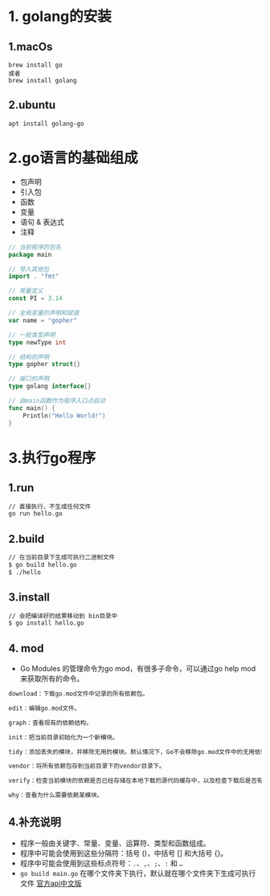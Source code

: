 # 1. golang的安装
## 1.macOs
```
brew install go
或者
brew install golang
```
## 2.ubuntu
```
apt install golang-go
```
# 2.go语言的基础组成
* 包声明
* 引入包
* 函数
* 变量
* 语句 & 表达式
* 注释
```go
// 当前程序的包名
package main

// 导入其他包
import . "fmt"

// 常量定义
const PI = 3.14

// 全局变量的声明和赋值
var name = "gopher"

// 一般类型声明
type newType int

// 结构的声明
type gopher struct{}

// 接口的声明
type golang interface{}

// 由main函数作为程序入口点启动
func main() {
    Println("Hello World!")
}
```
# 3.执行go程序
## 1.run
```bash
// 直接执行，不生成任何文件
go run hello.go
```
## 2.build
```bash
// 在当前目录下生成可执行二进制文件
$ go build hello.go 
$ ./hello 
```
## 3.install
```bash
// 会把编译好的结果移动到 bin目录中
$ go install hello.go
```

## 4. mod
* Go Modules 的管理命令为go mod，有很多⼦命令，可以通过go help mod来获取所有的命令。

```go
download：下载go.mod⽂件中记录的所有依赖包。

edit：编辑go.mod⽂件。

graph：查看现有的依赖结构。

init：把当前⽬录初始化为⼀个新模块。

tidy：添加丢失的模块，并移除⽆⽤的模块。默认情况下，Go不会移除go.mod⽂件中的⽆⽤依赖。当依赖包不再使⽤了，可以使⽤go mod tidy命令来清除它。

vendor：将所有依赖包存到当前⽬录下的vendor⽬录下。

verify：检查当前模块的依赖是否已经存储在本地下载的源代码缓存中，以及检查下载后是否有修改。

why：查看为什么需要依赖某模块。
```

## 4.补充说明
* 程序一般由关键字、常量、变量、运算符、类型和函数组成。
* 程序中可能会使用到这些分隔符：括号 ()，中括号 [] 和大括号 {}。
* 程序中可能会使用到这些标点符号：```.```、```,```、```;```、```:``` 和 ```…```
* ```go build main.go``` 在哪个文件夹下执行，默认就在哪个文件夹下生成可执行文件
[官方api中文版](https://studygolang.com/pkgdoc)